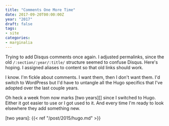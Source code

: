```yaml
---
title: "Comments One More Time"
date: 2017-09-20T00:00:00Z
year: "2017"
draft: false
tags:
- site
categories:
- marginalia
---
```

Trying to add Disqus comments once again. I adjusted permalinks, since the old `/:section/:year/:title/`
structure seemed to confuse Disqus. Here's hoping. I assigned aliases to content so that old links should
work.
<!--more-->

I know. I'm fickle about comments. I want them, then I don't want them. I'd switch to WordPress but I'd have
to untangle all the Hugo specifics that I've adopted over the last couple years.

Oh heck a week from now marks [two years][] since I switched to Hugo. Either it got easier to use or I got
used to it. And every time I'm ready to look elsewhere they add something new.

[two years]: {{< ref "/post/2015/hugo.md" >}}

